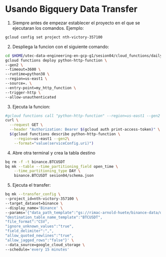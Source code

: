 # Usando Bigquery Data Transfer

1. Siempre antes de empezar establecer el proyecto en el que se ejecutaran los comandos. Ejemplo:

```bash
gcloud config set project nth-victory-357100
```

2. Despliega la funcion con el siguiente comando:

```bash
cd $HOME/utec-data-engineering-en-gcp-g1/sesion04/cloud_functions/daily
gcloud functions deploy python-http-function \
--gen2 \
--timeout=3600 \
--runtime=python38 \
--region=us-east1 \
--source=. \
--entry-point=my_http_function \
--trigger-http \
--allow-unauthenticated
```

3. Ejecuta la funcion:

```bash
#gcloud functions call "python-http-function" --region=us-east1 --gen2
curl \
  --request GET \
  --header "Authorization: Bearer $(gcloud auth print-access-token)" \
  $(gcloud functions describe python-http-function \
    --region=us-east1 --gen2\
    --format="value(serviceConfig.uri)")
```

4. Abre otra terminal y crea la tabla destino

```bash
bq rm -f -t binance.BTCUSDT
bq mk --table --time_partitioning_field open_time \
    --time_partitioning_type DAY \
    binance.BTCUSDT sesion04/schema.json
```

5. Ejecuta el transfer:

```bash
bq mk --transfer_config \
--project_id=nth-victory-357100 \
--target_dataset=binance \
--display_name='Binance' \
--params='{"data_path_template":"gs://rimac-arnold-huete/binance-data/daily/BTCUSDT-1m-*.csv",
"destination_table_name_template":"BTCUSDT",
"file_format":"CSV",
"ignore_unknown_values":"true",
"field_delimiter":",",
"allow_quoted_newlines":"true",
"allow_jagged_rows":"false"}' \
--data_source=google_cloud_storage \
--schedule='every 15 minutes'
```
